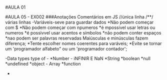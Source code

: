 #AULA 01

#AULA 05 - EX002
###Anotações
 Comentários em JS 
   //única linha
   /**/ várias linhas
-Variáveis-seve para guardar dados
*Não podem começar com $ 
*Não podem começar com npumeros 
*é mpossivel usar letras ou numeros 
*é possivvel usar acentos e símbolos 
*não podem conter espaços 
*nao podem ser palavras reservadas 
Maiúsculas e minúsculas fazem diferença;
*Tente escolher nomes coerentes para varáveis;
*Evite se tornar um 'programador alfabeto" ou um 'programador contador';

-Data types
type of -
*Number - iNFINIR E NaN
*String 
*boolean 
*null 
*undefined
*object - Array 
*function

-